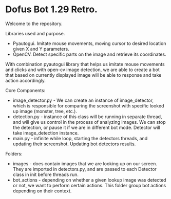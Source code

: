 # Dofus Bot 1.29 Retro.

Welcome to the repository.

Libraries used and purpose.

- Pyautogui. Imitate mouse movements, moving cursor to desired location given X and Y parameters.
- OpenCV. Detect specific parts on the image and retrieve its coordinates.

With combination pyautogui library that helps us imitate mouse movements and clicks and with open-cv image detection, we are able to create a bot that based on currently displayed image will be able to response and take action accordingly.

Core Components:

- image_detector.py - We can create an instance of image_detector, which is responsible for comparing the screenshot with specific looked up image (monster, tree, etc.).
- detection.py - instance of this class will be running in separate thread, and will give us control in the process of analyzing images. We can stop the detection, or pause it if we are in different bot mode. Detector will take image_detection instance.
- main.py - infinite while loop, starting the detectors threads, and updating their screenshot. Updating bot detectors results.

Folders:

- images - does contain images that we are looking up on our screen. They are imported in detectors.py, and are passed to each Detector class in init before threads run.
- bot_actions - depending on whether a given lookup image was detected or not, we want to perform certain actions. This folder group bot actions depending on their context.
